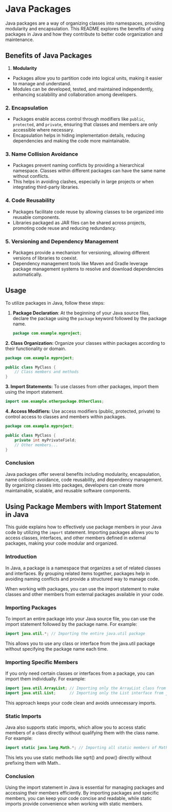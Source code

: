 # Java Packages
Java packages are a way of organizing classes into namespaces, providing modularity and encapsulation. This README explores the benefits of using packages in Java and how they contribute to better code organization and maintenance.
## Benefits of Java Packages
1. **Modularity**
- Packages allow you to partition code into logical units, making it easier to manage and understand.
- Modules can be developed, tested, and maintained independently, enhancing scalability and collaboration among developers.

### 2. **Encapsulation**
   - Packages enable access control through modifiers like `public`, `protected`, and `private`, ensuring that classes and members are only accessible where necessary.
   - Encapsulation helps in hiding implementation details, reducing dependencies and making the code more maintainable.

### 3. **Name Collision Avoidance**
   - Packages prevent naming conflicts by providing a hierarchical namespace. Classes within different packages can have the same name without conflicts.
   - This helps in avoiding clashes, especially in large projects or when integrating third-party libraries.

### 4. **Code Reusability**
   - Packages facilitate code reuse by allowing classes to be organized into reusable components.
   - Libraries packaged as JAR files can be shared across projects, promoting code reuse and reducing redundancy.

### 5. **Versioning and Dependency Management**
   - Packages provide a mechanism for versioning, allowing different versions of libraries to coexist.
   - Dependency management tools like Maven and Gradle leverage package management systems to resolve and download dependencies automatically.
## Usage
To utilize packages in Java, follow these steps:

1. **Package Declaration**: At the beginning of your Java source files, declare the package using the `package` keyword followed by the package name.
   ```java
   package com.example.myproject;
   ```
**2. Class Organization:** Organize your classes within packages according to their functionality or domain.
```java
package com.example.myproject;

public class MyClass {
    // Class members and methods
}
```
**3. Import Statements:** To use classes from other packages, import them using the import statement.

```java
import com.example.otherpackage.OtherClass;
```
**4. Access Modifiers:** Use access modifiers (public, protected, private) to control access to classes and members within packages.

```java
package com.example.myproject;

public class MyClass {
    private int myPrivateField;
    // Other members...
}
```
### Conclusion
Java packages offer several benefits including modularity, encapsulation, name collision avoidance, code reusability, and dependency management. By organizing classes into packages, developers can create more maintainable, scalable, and reusable software components.
## Using Package Members with Import Statement in Java
This guide explains how to effectively use package members in your Java code by utilizing the `import` statement. Importing packages allows you to access classes, interfaces, and other members defined in external packages, making your code modular and organized.
### Introduction
In Java, a package is a namespace that organizes a set of related classes and interfaces. By grouping related items together, packages help in avoiding naming conflicts and provide a structured way to manage code.

When working with packages, you can use the import statement to make classes and other members from external packages available in your code.

### Importing Packages
To import an entire package into your Java source file, you can use the import statement followed by the package name. For example:

```java
import java.util.*; // Importing the entire java.util package
```
This allows you to use any class or interface from the java.util package without specifying the package name each time.

### Importing Specific Members
If you only need certain classes or interfaces from a package, you can import them individually. For example:

```java
import java.util.ArrayList; // Importing only the ArrayList class from java.util package
import java.util.List;      // Importing only the List interface from java.util package
```
This approach keeps your code clean and avoids unnecessary imports.

### Static Imports
Java also supports static imports, which allow you to access static members of a class directly without qualifying them with the class name. For example:

```java
import static java.lang.Math.*; // Importing all static members of Math class
```
This lets you use static methods like sqrt() and pow() directly without prefixing them with Math..

### Conclusion
Using the import statement in Java is essential for managing packages and accessing their members efficiently. By importing packages and specific members, you can keep your code concise and readable, while static imports provide convenience when working with static members.

